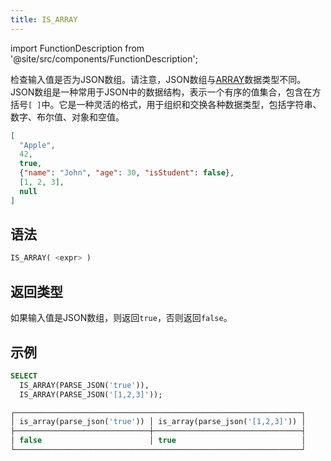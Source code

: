 ```yaml
---
title: IS_ARRAY
---
```

import FunctionDescription from '@site/src/components/FunctionDescription';

<FunctionDescription description="引入或更新: v1.2.368"/>

检查输入值是否为JSON数组。请注意，JSON数组与[ARRAY](../../00-sql-reference/10-data-types/40-data-type-array-types.md)数据类型不同。JSON数组是一种常用于JSON中的数据结构，表示一个有序的值集合，包含在方括号`[ ]`中。它是一种灵活的格式，用于组织和交换各种数据类型，包括字符串、数字、布尔值、对象和空值。

```json title='JSON数组示例:'
[
  "Apple",
  42,
  true,
  {"name": "John", "age": 30, "isStudent": false},
  [1, 2, 3],
  null
]
```

## 语法

```sql
IS_ARRAY( <expr> )
```

## 返回类型

如果输入值是JSON数组，则返回`true`，否则返回`false`。

## 示例

```sql
SELECT
  IS_ARRAY(PARSE_JSON('true')),
  IS_ARRAY(PARSE_JSON('[1,2,3]'));

┌────────────────────────────────────────────────────────────────┐
│ is_array(parse_json('true')) │ is_array(parse_json('[1,2,3]')) │
├──────────────────────────────┼─────────────────────────────────┤
│ false                        │ true                            │
└────────────────────────────────────────────────────────────────┘
```